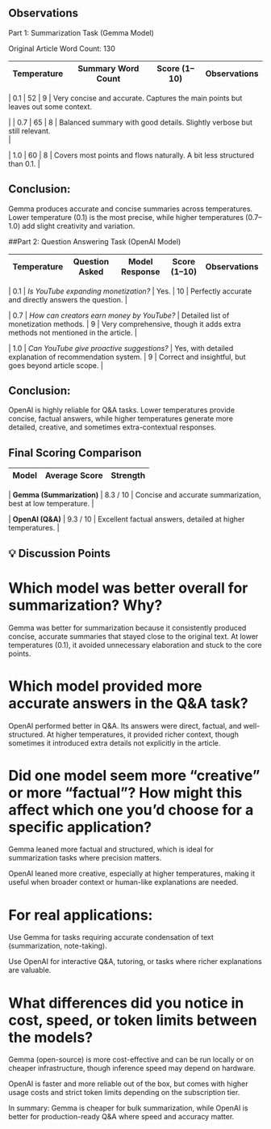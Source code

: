 ## Observations
Part 1: Summarization Task (Gemma Model)

Original Article Word Count: 130

| Temperature | Summary Word Count | Score (1–10) | Observations                                                                     |
| ----------- | ------------------ | ------------ | -------------------------------------------------------------------------------- |

| 0.1         | 52                 | 9            | Very concise and accurate. Captures the main points but leaves out some context.

|
| 0.7         | 65                 | 8            | Balanced summary with good details. Slightly verbose but still relevant.  
|

| 1.0         | 60                 | 8            | Covers most points and flows naturally. A bit less structured than 0.1.          |


## Conclusion:
Gemma produces accurate and concise summaries across temperatures. Lower temperature (0.1) is the most precise, while higher temperatures (0.7–1.0) add slight creativity and variation.

##Part 2: Question Answering Task (OpenAI Model)

| Temperature | Question Asked                            | Model Response                                           | Score (1–10) | Observations                                                                   |
| ----------- | ----------------------------------------- | -------------------------------------------------------- | ------------ | ------------------------------------------------------------------------------ |

| 0.1         | *Is YouTube expanding monetization?*      | Yes.                                                     | 10           | Perfectly accurate and directly answers the question.                          |

| 0.7         | *How can creators earn money by YouTube?* | Detailed list of monetization methods.                   | 9            | Very comprehensive, though it adds extra methods not mentioned in the article. |

| 1.0         | *Can YouTube give proactive suggestions?* | Yes, with detailed explanation of recommendation system. | 9            | Correct and insightful, but goes beyond article scope.                         |

## Conclusion:
OpenAI is highly reliable for Q&A tasks. Lower temperatures provide concise, factual answers, while higher temperatures generate more detailed, creative, and sometimes extra-contextual responses.

## Final Scoring Comparison

| Model                     | Average Score | Strength                                                     |
| ------------------------- | ------------- | ------------------------------------------------------------ |

| **Gemma (Summarization)** | 8.3 / 10      | Concise and accurate summarization, best at low temperature. |

| **OpenAI (Q\&A)**         | 9.3 / 10      | Excellent factual answers, detailed at higher temperatures.  |

## 💡 Discussion Points

# Which model was better overall for summarization? Why?

Gemma was better for summarization because it consistently produced concise, accurate summaries that stayed close to the original text. At lower temperatures (0.1), it avoided unnecessary elaboration and stuck to the core points.

# Which model provided more accurate answers in the Q&A task?

OpenAI performed better in Q&A. Its answers were direct, factual, and well-structured. At higher temperatures, it provided richer context, though sometimes it introduced extra details not explicitly in the article.

# Did one model seem more “creative” or more “factual”? How might this affect which one you’d choose for a specific application?

Gemma leaned more factual and structured, which is ideal for summarization tasks where precision matters.

OpenAI leaned more creative, especially at higher temperatures, making it useful when broader context or human-like explanations are needed.

# For real applications:

Use Gemma for tasks requiring accurate condensation of text (summarization, note-taking).

Use OpenAI for interactive Q&A, tutoring, or tasks where richer explanations are valuable.

# What differences did you notice in cost, speed, or token limits between the models?

Gemma (open-source) is more cost-effective and can be run locally or on cheaper infrastructure, though inference speed may depend on hardware.

OpenAI is faster and more reliable out of the box, but comes with higher usage costs and strict token limits depending on the subscription tier.

In summary: Gemma is cheaper for bulk summarization, while OpenAI is better for production-ready Q&A where speed and accuracy matter.
